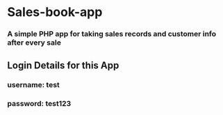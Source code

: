 # Sales-book-app
### A simple PHP app for taking sales records and customer info after every sale

## Login Details for this App
   ### username: test
   ### password: test123
